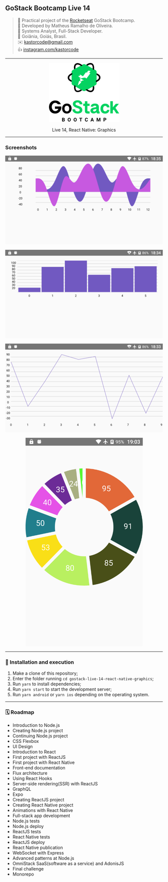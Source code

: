 ## GoStack Bootcamp Live 14

> 🚀 Practical project of the [Rocketseat](https://rocketseat.com.br) GoStack Bootcamp.  
👷 Developed by Matheus Ramalho de Oliveira.  
🔨 Systems Analyst, Full-Stack Developer.  
🏡 Goiânia, Goiás, Brasil.  
✉️ kastorcode@gmail.com  
👍 [instagram.com/kastorcode](https://www.instagram.com/kastorcode)

---

<p align="center">
  <img src="assets/gostack.png" />
</p>

<p align="center">
    Live 14, React Native: Graphics
</p>

---

### Screenshots

<p align="center">
  <img src="screenshots/1.png" width="768" />
</p>

<p align="center">
  <img src="screenshots/2.png" width="768" />
</p>

<p align="center">
  <img src="screenshots/3.png" width="768" />
</p>

<p align="center">
  <img src="screenshots/4.png" width="375" />
</p>

---

### 🚀 Installation and execution

1. Make a clone of this repository;
2. Enter the folder running `cd gostack-live-14-react-native-graphics`;
3. Run `yarn` to install dependencies;
4. Run `yarn start` to start the development server;
5. Run `yarn android` or `yarn ios` depending on the operating system.

---

### 🗓 ️Roadmap

- Introduction to Node.js
- Creating Node.js project
- Continuing Node.js project
- CSS Flexbox
- UI Design
- Introduction to React
- First project with ReactJS
- First project with React Native
- Front-end documentation
- Flux architecture
- Using React Hooks
- Server-side rendering(SSR) with ReactJS
- GraphQL
- Expo
- Creating ReactJS project
- Creating React Native project
- Animations with React Native
- Full-stack app development
- Node.js tests
- Node.js deploy
- ReactJS tests
- React Native tests
- ReactJS deploy
- React Native publication
- WebSocket with Express
- Advanced patterns at Node.js
- OmniStack SaaS(software as a service) and AdonisJS
- Final challenge
- Monorepo
